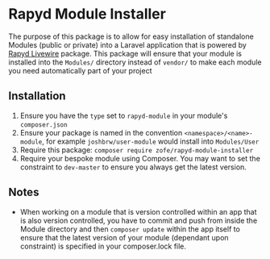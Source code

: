 # Rapyd Module Installer

The purpose of this package is to allow for easy installation of standalone Modules (public or private) into a Laravel application that is powered by [Rapyd Livewire](https://github.com/zofe/rapyd-livewire) package. 
This package will ensure that your module is installed into the `Modules/` directory instead of `vendor/` to make each module you need automatically part of your project


## Installation

1. Ensure you have the `type` set to `rapyd-module` in your module's `composer.json`
2. Ensure your package is named in the convention `<namespace>/<name>-module`, for example `joshbrw/user-module` would install into `Modules/User`
3. Require this package: `composer require zofe/rapyd-module-installer`
4. Require your bespoke module using Composer. You may want to set the constraint to `dev-master` to ensure you always get the latest version.

## Notes
* When working on a module that is version controlled within an app that is also version controlled, you have to commit and push from inside the Module directory and then `composer update` within the app itself to ensure that the latest version of your module (dependant upon constraint) is specified in your composer.lock file.